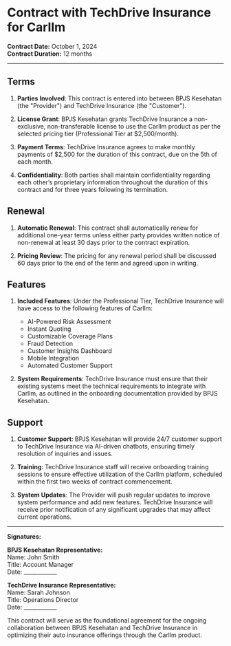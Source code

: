 # Contract with TechDrive Insurance for Carllm

**Contract Date:** October 1, 2024  
**Contract Duration:** 12 months

---

## Terms

1. **Parties Involved**: This contract is entered into between BPJS Kesehatan (the "Provider") and TechDrive Insurance (the "Customer").
   
2. **License Grant**: BPJS Kesehatan grants TechDrive Insurance a non-exclusive, non-transferable license to use the Carllm product as per the selected pricing tier (Professional Tier at $2,500/month).
   
3. **Payment Terms**: TechDrive Insurance agrees to make monthly payments of $2,500 for the duration of this contract, due on the 5th of each month.
   
4. **Confidentiality**: Both parties shall maintain confidentiality regarding each other’s proprietary information throughout the duration of this contract and for three years following its termination.

## Renewal

1. **Automatic Renewal**: This contract shall automatically renew for additional one-year terms unless either party provides written notice of non-renewal at least 30 days prior to the contract expiration.
   
2. **Pricing Review**: The pricing for any renewal period shall be discussed 60 days prior to the end of the term and agreed upon in writing.

## Features

1. **Included Features**: Under the Professional Tier, TechDrive Insurance will have access to the following features of Carllm:
   - AI-Powered Risk Assessment
   - Instant Quoting
   - Customizable Coverage Plans
   - Fraud Detection
   - Customer Insights Dashboard
   - Mobile Integration
   - Automated Customer Support

2. **System Requirements**: TechDrive Insurance must ensure that their existing systems meet the technical requirements to integrate with Carllm, as outlined in the onboarding documentation provided by BPJS Kesehatan.

## Support

1. **Customer Support**: BPJS Kesehatan will provide 24/7 customer support to TechDrive Insurance via AI-driven chatbots, ensuring timely resolution of inquiries and issues.

2. **Training**: TechDrive Insurance staff will receive onboarding training sessions to ensure effective utilization of the Carllm platform, scheduled within the first two weeks of contract commencement.

3. **System Updates**: The Provider will push regular updates to improve system performance and add new features. TechDrive Insurance will receive prior notification of any significant upgrades that may affect current operations.

---

**Signatures:**

**BPJS Kesehatan Representative:**  
Name: John Smith  
Title: Account Manager  
Date: ____________

**TechDrive Insurance Representative:**  
Name: Sarah Johnson  
Title: Operations Director  
Date: ____________  

This contract will serve as the foundational agreement for the ongoing collaboration between BPJS Kesehatan and TechDrive Insurance in optimizing their auto insurance offerings through the Carllm product.